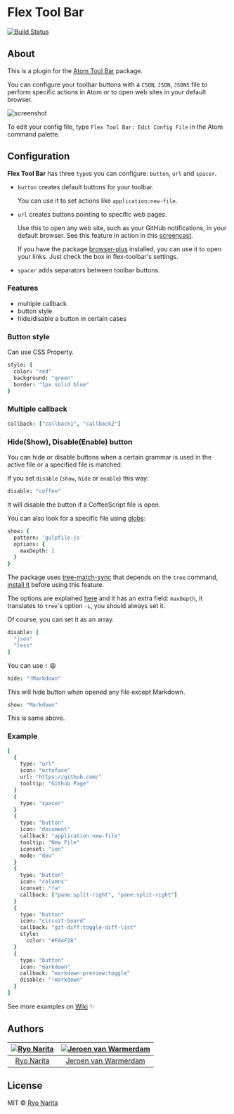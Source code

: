 # Flex Tool Bar

[![Build Status](https://travis-ci.org/cakecatz/flex-toolbar.svg)](https://travis-ci.org/cakecatz/flex-toolbar)

## About

This is a plugin for
the [Atom Tool Bar](https://atom.io/packages/tool-bar) package.

You can configure your toolbar buttons with a `CSON`, `JSON`, `JSON5` file
to perform specific actions in Atom
or to open web sites in your default browser.

![screenshot](https://raw.githubusercontent.com/cakecatz/flex-toolbar/docs/screenshot_cson.png)

To edit your config file,
type `Flex Tool Bar: Edit Config File` in the Atom command palette.

## Configuration

**Flex Tool Bar** has three `type`s you can configure:
`button`, `url` and `spacer`.

-   `button` creates default buttons for your toolbar.

    You can use it to set actions like `application:new-file`.

-   `url` creates buttons pointing to specific web pages.

    Use this to open any web site, such as your GitHub notifications,
    in your default browser. See this feature in action in this [screencast](http://quick.as/b5vafe4g).

    If you have the package [browser-plus](https://atom.io/packages/browser-plus)
    installed, you can use it to open your links.
    Just check the box in flex-toolbar's settings.

-   `spacer` adds separators between toolbar buttons.

### Features

-   multiple callback
-   button style
-   hide/disable a button in certain cases

### Button style

Can use CSS Property.

```coffeescript
style: {
  color: "red"
  background: "green"
  border: "1px solid blue"
}
```

### Multiple callback

```coffeescript
callback: ["callback1", "callback2"]
```

### Hide(Show), Disable(Enable) button

You can hide or disable buttons when a certain grammar is
used in the active file or a specified file is matched.

If you set `disable` (`show`, `hide` or `enable`) this way:

```coffeescript
disable: "coffee"
```

It will disable the button if a CoffeeScript file is open.

You can also look for a specific file using [globs](https://tr.im/glob):

```coffeescript
show: {
  pattern: 'gulpfile.js'
  options: {
    maxDepth: 2
  }
}
```

The package uses [tree-match-sync](https://github.com/bored/tree-match-sync)
that depends on the `tree` command, [install it](https://github.com/bored/tree-match-sync#installation)
before using this feature.

The options are explained [here](https://github.com/isaacs/minimatch#options)
and it has an extra field: `maxDepth`,
it translates to `tree`'s option `-L`, you should always set it.

Of course, you can set it as an array.

```coffeescript
disable: [
  "json"
  "less"
]
```

You can use `!` :laughing:

```coffeescript
hide: "!Markdown"
```

This will hide button when opened any file except Markdown.

```coffeescript
show: "Markdown"
```

This is same above.

### Example

```coffeescript
[
  {
    type: "url"
    icon: "octoface"
    url: "https://github.com/"
    tooltip: "Github Page"
  }
  {
    type: "spacer"
  }
  {
    type: "button"
    icon: "document"
    callback: "application:new-file"
    tooltip: "New File"
    iconset: "ion"
    mode: "dev"
  }
  {
    type: "button"
    icon: "columns"
    iconset: "fa"
    callback: ["pane:split-right", "pane:split-right"]
  }
  {
    type: "button"
    icon: "circuit-board"
    callback: "git-diff:toggle-diff-list"
    style:
      color: "#FA4F28"
  }
  {
    type: "button"
    icon: "markdown"
    callback: "markdown-preview:toggle"
    disable: "!markdown"
  }
]
```

See more examples on [Wiki](https://github.com/cakecatz/flex-toolbar/wiki) ✨

## Authors

| [![Ryo Narita][cakecatz avator]](https://github.com/cakecatz) | [![Jeroen van Warmerdam][jerone avator]](https://github.com/jerone) |
| :-----------------------------------------------------------: | :-----------------------------------------------------------------: |
| [Ryo Narita](https://github.com/cakecatz)                     | [Jeroen van Warmerdam](https://github.com/jerone)                   |

## License

MIT © [Ryo Narita](https://github.com/cakecatz)

[cakecatz avator]: https://avatars.githubusercontent.com/u/6136383?v=3&s=100
[jerone avator]: https://avatars.githubusercontent.com/u/55841?v=3&s=100
